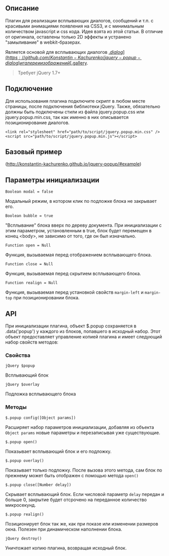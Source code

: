 ## Описание

Плагин для реализации всплывающих диалогов, сообщений и т.п. с красивыми анимациями появления на CSS3, и с минимальным количеством javascript и css кода. Идея взята из этой статьи. В отличие от оригинала, оставлены только 2D эффекты и устранено "замыливание" в webkit-бразерах.

Является основой для всплывающих диалогов [$.dialog](https://github.com/Konstantin-Kachurenko/jquery-popup-dialog) и галереи изображений [$.gallery](https://github.com/Konstantin-Kachurenko/jquery-popup-gallery).

> Требует jQuery 1.7+

## Подключение

Для использования плагина подключите скрипт в любом месте страницы, после подключения библиотеки jQuery. Также, обязательно должны быть подключены стили из файла jquery.popup.css или jquery.popup.min.css, так как именно в них описывается позиционирование диалогов.

    <link rel="stylesheet" href="path/to/script/jquery.popup.min.css" />
    <script src="path/to/script/jquery.popup.min.js"></script>

## Базовый пример

(http://konstantin-kachurenko.github.io/jquery-popup/#example)

## Параметры инициализации

`Boolean modal = false`

Модальный режим, в котором клик по подложке блока не закрывает его.

`Boolean bubble = true`

"Всплывание" блока вверх по дереву документа. При инициализации с этим параметром, установленным в true, блок будет перемещен в конец \<body\>, не зависимо от того, где он был изначально.

`Function open = Null`

Функция, вызываемая перед отображением всплывающего блока.

`Function close = Null`

Функция, вызываемая перед скрытием всплывающего блока.

`Function realign = Null`

Функция, вызываемая перед установкой свойств `margin-left` и `margin-top` при позиционировании блока.

## API

При инициализации плагина, объект $.popup сохраняется в .data('popup') у каждого из блоков, попавшего в исходный набор. Этот объект предоставляет управление копией плагина и имеет следующий набор свойств методов:

### Свойства

`jQuery $popup`

Всплывающий блок

`jQuery $overlay`

Подложка всплывающего блока

### Методы

`$.popup config([Object params])`

Расширяет набор параметров инициализации, добавляя из объекта `Object params` новые параметры и перезаписывая уже существующие.

`$.popup open()`

Показывает всплывающий блок и его подложку.

`$.popup overlay()`

Показывает только подложку. После вызова этого метода, сам блок по прежнему может быть отображен с помощью метода `open()`

`$.popup close([Number delay])`

Скрывает всплывающий блок. Если числовой параметр `delay` передан и больше 0, закрытие будет отсрочено на переданное количество микросекунд.

`$.popup realign()`

Позиционирует блок так же, как при показе или изменении размеров окна. Полезен при динамическом наполнении блока.

`jQuery destroy()`

Уничтожает копию плагина, возвращая исходный блок.
